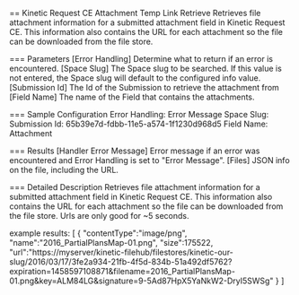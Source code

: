 == Kinetic Request CE Attachment Temp Link Retrieve
Retrieves file attachment information for a submitted attachment field in
Kinetic Request CE. This information also contains the URL for each attachment so the
file can be downloaded from the file store.

=== Parameters
[Error Handling]
  Determine what to return if an error is encountered.
[Space Slug]
  The Space slug to be searched. If this value is not entered, the
  Space slug will default to the configured info value.
[Submission Id]
  The Id of the Submission to retrieve the attachment from
[Field Name]
  The name of the Field that contains the attachments.


=== Sample Configuration
Error Handling:         Error Message
Space Slug:
Submission Id:          65b39e7d-fdbb-11e5-a574-1f1230d968d5
Field Name:             Attachment

=== Results
[Handler Error Message]
  Error message if an error was encountered and Error Handling is set to "Error Message".
[Files]
  JSON info on the file, including the URL.

=== Detailed Description
Retrieves file attachment information for a submitted attachment field in
Kinetic Request CE. This information also contains the URL for each attachment so the
file can be downloaded from the file store. Urls are only good for ~5 seconds.

example results:
[
   {
      "contentType":"image/png",
      "name":"2016_PartialPlansMap-01.png",
      "size":175522,
      "url":"https://myserver/kinetic-filehub/filestores/kinetic-our-slug/2016/03/17/3fe2a934-21fb-4f5d-834b-51a492df5762?expiration=1458597108871&filename=2016_PartialPlansMap-01.png&key=ALM84LG&signature=9-5Ad87HpX5YaNkW2-DryI5SWSg"
   }
]
